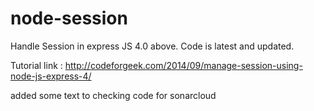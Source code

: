 node-session
============
Handle Session in express JS 4.0 above. Code is latest and updated.

Tutorial link : http://codeforgeek.com/2014/09/manage-session-using-node-js-express-4/


added some text  to checking code for sonarcloud 
